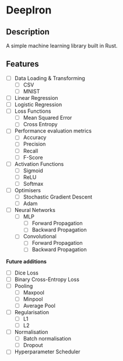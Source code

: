 # DeepIron

## Description
A simple machine learning library built in Rust.

## Features

- [ ] Data Loading & Transforming
    - [ ] CSV
    - [ ] MNIST
- [ ] Linear Regression
- [ ] Logistic Regression
- [ ] Loss Functions
    - [ ] Mean Squared Error
    - [ ] Cross Entropy
- [ ] Performance evaluation metrics
    - [ ] Accuracy
    - [ ] Precision
    - [ ] Recall
    - [ ] F-Score
- [ ] Activation Functions
    - [ ] Sigmoid
    - [ ] ReLU
    - [ ] Softmax
- [ ] Optimisers
    - [ ] Stochastic Gradient Descent
    - [ ] Adam
- [ ] Neural Networks
    - [ ] MLP
        - [ ] Forward Propagation
        - [ ] Backward Propagation
    - [ ] Convolutional
        - [ ] Forward Propagation
        - [ ] Backward Propagation

**Future additions**
- [ ] Dice Loss
- [ ] Binary Cross-Entropy Loss
- [ ] Pooling
    - [ ] Maxpool
    - [ ] Minpool
    - [ ] Average Pool
- [ ] Regularisation
    - [ ] L1
    - [ ] L2
- [ ] Normalisation
    - [ ] Batch normalisation
    - [ ] Dropout
- [ ] Hyperparameter Scheduler
